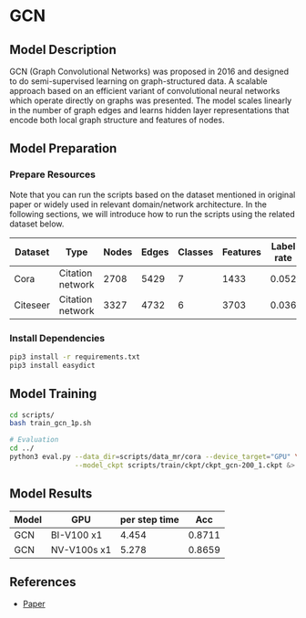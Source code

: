 # GCN

## Model Description

GCN (Graph Convolutional Networks) was proposed in 2016 and designed to do semi-supervised learning on graph-structured
data. A scalable approach based on an efficient variant of convolutional neural networks which operate directly on
graphs was presented. The model scales linearly in the number of graph edges and learns hidden layer representations
that encode both local graph structure and features of nodes.

## Model Preparation

### Prepare Resources

Note that you can run the scripts based on the dataset mentioned in original paper or widely used in relevant
domain/network architecture. In the following sections, we will introduce how to run the scripts using the related
dataset below.

| Dataset  | Type             | Nodes | Edges | Classes | Features | Label rate |
|----------|------------------|-------|-------|---------|----------|------------|
| Cora     | Citation network | 2708  | 5429  | 7       | 1433     | 0.052      |
| Citeseer | Citation network | 3327  | 4732  | 6       | 3703     | 0.036      |

### Install Dependencies

```sh
pip3 install -r requirements.txt
pip3 install easydict
```

## Model Training

```sh
cd scripts/
bash train_gcn_1p.sh

# Evaluation
cd ../
python3 eval.py --data_dir=scripts/data_mr/cora --device_target="GPU" \
                --model_ckpt scripts/train/ckpt/ckpt_gcn-200_1.ckpt &> eval.log &
```

## Model Results

| Model | GPU         | per step time | Acc    |
|-------|-------------|---------------|--------|
| GCN   | BI-V100 x1  | 4.454         | 0.8711 |
| GCN   | NV-V100s x1 | 5.278         | 0.8659 |

## References

- [Paper](https://arxiv.org/abs/1609.02907)
